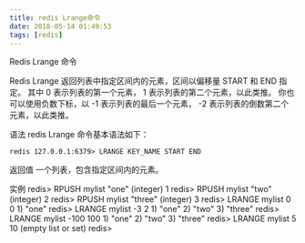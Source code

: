 ```yaml
---
title: redis Lrange命令
date: 2018-05-14 01:49:53
tags: [redis]
---
```


Redis Lrange 命令

Redis Lrange 返回列表中指定区间内的元素，区间以偏移量 START 和 END 指定。 其中 0 表示列表的第一个元素， 1 表示列表的第二个元素，以此类推。 你也可以使用负数下标，以 -1 表示列表的最后一个元素， -2 表示列表的倒数第二个元素，以此类推。

语法
redis Lrange 命令基本语法如下：

	redis 127.0.0.1:6379> LRANGE KEY_NAME START END

返回值
一个列表，包含指定区间内的元素。

实例
	redis> RPUSH mylist "one"
	(integer) 1
	redis> RPUSH mylist "two"
	(integer) 2
	redis> RPUSH mylist "three"
	(integer) 3
	redis> LRANGE mylist 0 0
	1) "one"
	redis> LRANGE mylist -3 2
	1) "one"
	2) "two"
	3) "three"
	redis> LRANGE mylist -100 100
	1) "one"
	2) "two"
	3) "three"
	redis> LRANGE mylist 5 10
	(empty list or set)
	redis> 